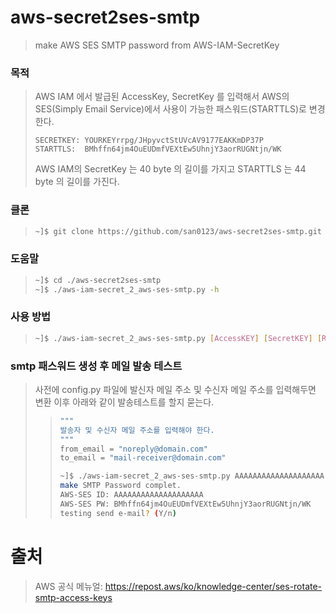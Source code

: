 # aws-secret2ses-smtp
> make AWS SES SMTP password from AWS-IAM-SecretKey
### 목적
> AWS IAM 에서 발급된 AccessKey, SecretKey 를 입력해서 AWS의 SES(Simply Email Service)에서 사용이 가능한 패스워드(STARTTLS)로 변경한다.
> ```text
> SECRETKEY: YOURKEYrrpg/JHpyvctStUVcAV9177EAKKmDP37P
> STARTTLS:  BMhffn64jm4OuEUDmfVEXtEw5UhnjY3aorRUGNtjn/WK
> ```
> AWS IAM의 SecretKey 는 40 byte 의 길이를 가지고 STARTTLS 는 44 byte 의 길이를 가진다.
### 클론
> ```bash 
> ~]$ git clone https://github.com/san0123/aws-secret2ses-smtp.git
> ```
### 도움말
> ```bash
> ~]$ cd ./aws-secret2ses-smtp
> ~]$ ./aws-iam-secret_2_aws-ses-smtp.py -h
> ```
### 사용 방법
> ```bash
> ~]$ ./aws-iam-secret_2_aws-ses-smtp.py [AccessKEY] [SecretKEY] [REGION]
> ```
### smtp 패스워드 생성 후 메일 발송 테스트
> 사전에 config.py 파일에 발신자 메일 주소 및 수신자 메일 주소를 입력해두면 변환 이후 아래와 같이 발송테스트를 할지 묻는다.
>> ```bash
>> """
>> 발송자 및 수신자 메일 주소를 입력해야 한다.
>> """
>> from_email = "noreply@domain.com"
>> to_email = "mail-receiver@domain.com"
>> ```
>> ```bash
>> ~]$ ./aws-iam-secret_2_aws-ses-smtp.py AAAAAAAAAAAAAAAAAAAA YOURKEYrrpg/JHpyvctStUVcAV9177EAKKmDP37P us-east-1
>> make SMTP Password complet.
>> AWS-SES ID: AAAAAAAAAAAAAAAAAAAA
>> AWS-SES PW: BMhffn64jm4OuEUDmfVEXtEw5UhnjY3aorRUGNtjn/WK
>> testing send e-mail? (Y/n)
>> ```
# 출처
> AWS 공식 메뉴얼: https://repost.aws/ko/knowledge-center/ses-rotate-smtp-access-keys
